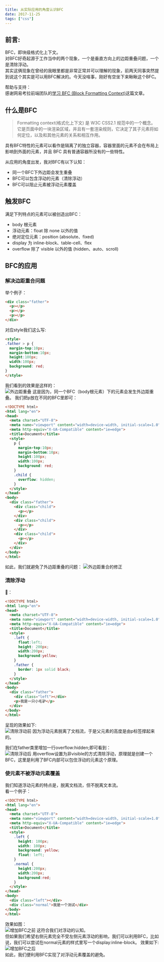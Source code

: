 ```yaml
---
title: 从实际应用的角度认识BFC
date: 2017-11-25
tags: ["css"]
---
```

## 前言:
BFC，即块级格式化上下文。    
对BFC好奇起源于工作当中的两个现象，一个是垂直方向上的边距重叠问题，一个是清除浮动。   
其实这俩现象在曾经的我眼里都是非常正常并可以理解的现象，前两天同事突然提到说这个其实是可以用BFC解决的。今天没啥事，刚好有空坐下来瞅瞅这个BFC。     

帮助与支持：    
感谢网易考拉前端团队的[学习 BFC (Block Formatting Context)](https://juejin.im/post/59b73d5bf265da064618731d)这篇文章。

## 什么是BFC
>Formatting context(格式化上下文) 是 W3C CSS2.1 规范中的一个概念。它是页面中的一块渲染区域，并且有一套渲染规则，它决定了其子元素将如何定位，以及和其他元素的关系和相互作用。

具有BFC特性的元素可以看作是隔离了的独立容器，容器里面的元素不会在布局上影响到外面的元素，并且 BFC 具有普通容器所没有的一些特性。

从应用的角度出发，我对BFC有以下认知：   
- 同一个BFC下外边距会发生重叠
- BFC可以包含浮动的元素（清除浮动）
- BFC可以阻止元素被浮动元素覆盖
<!--more-->

## 触发BFC

满足下列特点的元素可以被创造出BFC：   
- body 根元素
- 浮动元素：float 除 none 以外的值
- 绝对定位元素：position (absolute、fixed)
- display 为 inline-block、table-cell、flex
- overflow 除了 visible 以外的值 (hidden、auto、scroll)

## BFC的应用
### 解决边距重合问题
举个例子：    
```html
<div class="father">
  <p></p>
  <p></p>
  <p></p>
</div>
```

对应style我们这么写:    
   
```html
<style>
.father > p {
  margin-top:10px;
  margin-bottom:10px;
  height:100px;
  width:100px;
  background: red;
}
</style>
```

我们看到的效果是这样的：  
![外边距重叠](http://7xl4oh.com1.z0.glb.clouddn.com/3A187677-A963-45B3-BC26-74734A3805C1.png)
这是因为，同一个BFC（body根元素）下的元素会发生外边距重叠。
我们把p放在不同的BFC里即可：    
   
```html
<!DOCTYPE html>
<html lang="en">
<head>
  <meta charset="UTF-8">
  <meta name="viewport" content="width=device-width, initial-scale=1.0">
  <meta http-equiv="X-UA-Compatible" content="ie=edge">
  <title>Document</title>
  <style>
    p {
      margin-top:10px;
      margin-bottom:10px;
      height:100px;
      width:100px;
      background: red;
    }
    .child {
      overflow: hidden;
    }
  </style>
</head>
<body>
  <div class="father">
    <div class="child">
      <p></p>
    </div>
    <div class="child">
      <p></p>
    </div>
    <div class="child">
      <p></p>
    </div>
  </div>
</body>
</html>
```

如此，我们就避免了外边距重叠的问题： 
![外边距重合的修正](http://7xl4oh.com1.z0.glb.clouddn.com/2FEC6BDE-8D41-4301-A010-9353D1C7B1EF.png)

### 清除浮动   
🌰：   
```html
<!DOCTYPE html>
<html lang="en">
<head>
  <meta charset="UTF-8">
  <meta name="viewport" content="width=device-width, initial-scale=1.0">
  <meta http-equiv="X-UA-Compatible" content="ie=edge">
  <title>Document</title>
  <style>
    .left {
      float:left;
      height: 200px;
      width:200px;
      background:yellow;
    }
    .father {
      border: 1px solid black;
    }
  </style>
</head>
<body>
  <div class="father"> 
    <div class="left"></div>
    <p>我是一只小毛驴</p>
  </div>
</body>
</html>
```

呈现的效果如下:    
![清除浮动前](http://7xl4oh.com1.z0.glb.clouddn.com/1647E7C5-144B-4B5E-930A-D677E0372E37.png)
因为浮动元素脱离了文档流，于是父元素的高度是由p标签撑起来的。    
   
我们在father类里增加一行overflow:hidden;即可看到：     
![清除浮动后](http://7xl4oh.com1.z0.glb.clouddn.com/4BB3E89F-FB12-471C-A3CC-3B9297B43AFF.png)
用overflow设置为非visible的方式清除浮动，原理就是创建一个BFC，这里是利用了BFC内部可以包住浮动的元素这个原理。    
    
### 使元素不被浮动元素覆盖
我们知道浮动元素的特点是，脱离文档流，但不脱离文本流。    
看一个例子：    
```html
<!DOCTYPE html>
<html lang="en">
<head>
  <meta charset="UTF-8">
  <meta name="viewport" content="width=device-width, initial-scale=1.0">
  <meta http-equiv="X-UA-Compatible" content="ie=edge">
  <title>Document</title>
  <style>
    .left {
      height: 100px;
      width: 100px;
      background: yellow;
      float: left;
    }
    .normal {
      height:200px;
      width:200px;
      background:red;
    }
  </style>
</head>
<body>
  <div class="left"></div>
  <div class="normal">我是一个测试</div>
</body>
</html>
```
效果如图：   
![增加BFC之前](http://7xl4oh.com1.z0.glb.clouddn.com/0A33FAAA-A2F4-4E4F-BDB4-3C375C9B74A5.png)
这符合我们对浮动的认知。   
但如果我们希望右侧元素完全不受左侧元素浮动的影响，我们可以利用BFC，比如说，我们可以尝试在normal元素的样式里写一个display:inline-block。
效果如下:    
![增加BFC之后](http://7xl4oh.com1.z0.glb.clouddn.com/7695A23C-C1B5-4E9D-8438-A02A11FFCB34.png)    
如此，我们便利用BFC实现了对浮动元素覆盖的避免。     
